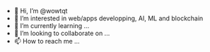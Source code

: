 - 👋 Hi, I’m @wowtqt
- 👀 I’m interested in web/apps developping, AI, ML and blockchain
- 🌱 I’m currently learning ...
- 💞️ I’m looking to collaborate on ...
- 📫 How to reach me ...

<!---
wowtqt/wowtqt is a ✨ special ✨ repository because its `README.md` (this file) appears on your GitHub profile.
You can click the Preview link to take a look at your changes.
--->
